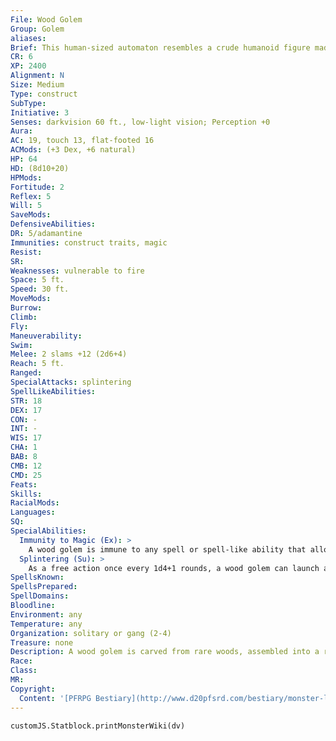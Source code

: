 ```yaml
---
File: Wood Golem
Group: Golem
aliases: 
Brief: This human-sized automaton resembles a crude humanoid figure made of cast-off pieces of wood.
CR: 6
XP: 2400
Alignment: N
Size: Medium
Type: construct
SubType: 
Initiative: 3
Senses: darkvision 60 ft., low-light vision; Perception +0
Aura: 
AC: 19, touch 13, flat-footed 16
ACMods: (+3 Dex, +6 natural)
HP: 64
HD: (8d10+20)
HPMods: 
Fortitude: 2
Reflex: 5
Will: 5
SaveMods: 
DefensiveAbilities: 
DR: 5/adamantine
Immunities: construct traits, magic
Resist: 
SR: 
Weaknesses: vulnerable to fire
Space: 5 ft.
Speed: 30 ft.
MoveMods: 
Burrow: 
Climb: 
Fly: 
Maneuverability: 
Swim: 
Melee: 2 slams +12 (2d6+4)
Reach: 5 ft.
Ranged: 
SpecialAttacks: splintering
SpellLikeAbilities: 
STR: 18
DEX: 17
CON: -
INT: -
WIS: 17
CHA: 1
BAB: 8
CMB: 12
CMD: 25
Feats: 
Skills: 
RacialMods: 
Languages: 
SQ: 
SpecialAbilities:
  Immunity to Magic (Ex): >
    A wood golem is immune to any spell or spell-like ability that allows spell resistance, with the exception of spells and spell-like abilities that have the Fire descriptor, which affect it normally. In addition, certain spells and effects function differently against the creature, as noted below.  • Warp wood or wood shape slows a wood golem (as the slow spell) for 2d6 rounds (no save).  • Repel wood drives the golem back 60 feet and deals 2d12 points of damage to it (no save).  • A magical attack that deals cold damage breaks any slow effect on the golem and heals 1 point of damage for every 3 points of damage the attack would otherwise deal.  If the amount of healing would cause the golem to exceed its full normal hit points, it gains any excess as temporary hit points. A wood golem gets no saving throw against attacks that deal cold damage.
  Splintering (Su): >
    As a free action once every 1d4+1 rounds, a wood golem can launch a barrage of razor-sharp wooden splinters from its body in a 20-foot-radius burst.  All creatures caught within this area take 6d6 points of slashing damage (Reflex DC 14 halves). The save DC is Constitution-based.
SpellsKnown: 
SpellsPrepared: 
SpellDomains: 
Bloodline: 
Environment: any
Temperature: any
Organization: solitary or gang (2-4)
Treasure: none
Description: A wood golem is carved from rare woods, assembled into a roughly humanoid body with articulated limbs. Their creators usually leave their bodies almost unfinished, with individual pieces of lumber and unworked wood apparent and obvious as part of their construction. A wood golem stands 6-1/2 feet tall and weighs 400 pounds.  Construction The pieces of a wood golem are assembled from blocks of fine wood and sprinkled with rare powders and crushed herbs worth at least 300 gp.  Wood Golem CL 7th; Price 19,300 gp Construction Requirements Craft Construct, alarm, animate objects, cat's grace, geas/quest, limited wish, creator must be caster level 12th; Skill Craft (carpentry) DC 17; Cost 8,800 gp
Race: 
Class: 
MR: 
Copyright:
  Content: '[PFRPG Bestiary](http://www.d20pfsrd.com/bestiary/monster-listings/constructs/golem/wood)'
---
```

```dataviewjs
customJS.Statblock.printMonsterWiki(dv)
```
